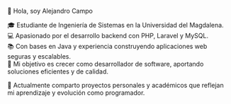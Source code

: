 👋 Hola, soy Alejandro Campo  

🎓 Estudiante de Ingeniería de Sistemas en la Universidad del Magdalena.  
💻 Apasionado por el desarrollo backend con PHP, Laravel y MySQL.  
📚 Con bases en Java y experiencia construyendo aplicaciones web seguras y escalables.  
🚀 Mi objetivo es crecer como desarrollador de software, aportando soluciones eficientes y de calidad.  

🔗 Actualmente comparto proyectos personales y académicos que reflejan mi aprendizaje y evolución como programador.
